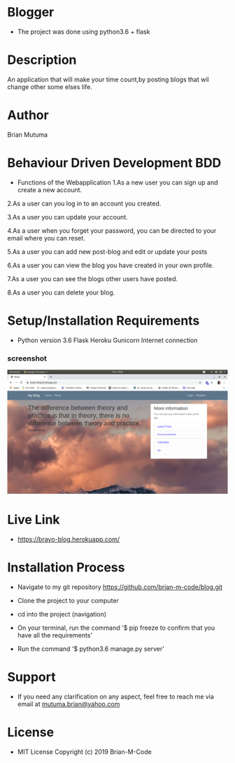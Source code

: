 # Blogger
* The project was done using python3.6 + flask

# Description
An application that will make your time count,by posting blogs that wil change other some elses life. 

# Author
Brian Mutuma

# Behaviour Driven Development BDD
* Functions of the Webapplication
1.As a new user you can sign up and create a new account.

2.As a user can you log in to an account you created.

3.As a user you can update your account.

4.As a user when you forget your password, you can be directed to your email where you can reset.

5.As a user you can add new post-blog and edit or update your posts

6.As a user you can view the blog you have created in your own profile.

7.As a user you can see the blogs other users have posted.

8.As a user you can delete your blog.

# Setup/Installation Requirements
* Python version 3.6 Flask Heroku Gunicorn Internet connection

### screenshot
<img src="app/static/blog.png">

# Live Link

* https://brayo-blog.herokuapp.com/

# Installation Process
* Navigate to my git repository https://github.com/brian-m-code/blog.git

* Clone the project to your computer

* cd into the project (navigation)

* On your terminal, run the command '$ pip freeze to confirm that you have all the requirements'

* Run the command '$ python3.6 manage.py server'

# Support
* If you need any clarification on any aspect, feel free to reach me via email at mutuma.brian@yahoo.com

# License

* MIT License Copyright (c) 2019 Brian-M-Code

